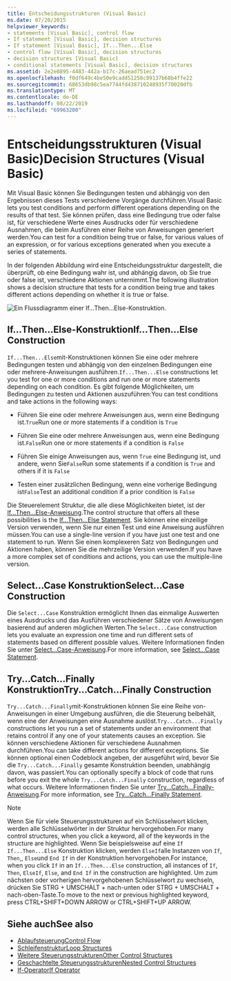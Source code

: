 ```yaml
---
title: Entscheidungsstrukturen (Visual Basic)
ms.date: 07/20/2015
helpviewer_keywords:
- statements [Visual Basic], control flow
- If statement [Visual Basic], decision structures
- If statement [Visual Basic], If...Then...Else
- control flow [Visual Basic], decision structures
- decision structures [Visual Basic]
- conditional statements [Visual Basic], decision structures
ms.assetid: 2e2e0895-4483-442a-b17c-26aead751ec2
ms.openlocfilehash: f0df649c4be50e9cadd51258c89137b68b4ffe22
ms.sourcegitcommit: 68653db98c5ea7744fd438710248935f70020dfb
ms.translationtype: MT
ms.contentlocale: de-DE
ms.lasthandoff: 08/22/2019
ms.locfileid: "69963200"
---
```

# <a name="decision-structures-visual-basic"></a><span data-ttu-id="eaa71-102">Entscheidungsstrukturen (Visual Basic)</span><span class="sxs-lookup"><span data-stu-id="eaa71-102">Decision Structures (Visual Basic)</span></span>
<span data-ttu-id="eaa71-103">Mit Visual Basic können Sie Bedingungen testen und abhängig von den Ergebnissen dieses Tests verschiedene Vorgänge durchführen.</span><span class="sxs-lookup"><span data-stu-id="eaa71-103">Visual Basic lets you test conditions and perform different operations depending on the results of that test.</span></span> <span data-ttu-id="eaa71-104">Sie können prüfen, dass eine Bedingung true oder false ist, für verschiedene Werte eines Ausdrucks oder für verschiedene Ausnahmen, die beim Ausführen einer Reihe von Anweisungen generiert werden.</span><span class="sxs-lookup"><span data-stu-id="eaa71-104">You can test for a condition being true or false, for various values of an expression, or for various exceptions generated when you execute a series of statements.</span></span>  
  
 <span data-ttu-id="eaa71-105">In der folgenden Abbildung wird eine Entscheidungsstruktur dargestellt, die überprüft, ob eine Bedingung wahr ist, und abhängig davon, ob Sie true oder false ist, verschiedene Aktionen unternimmt.</span><span class="sxs-lookup"><span data-stu-id="eaa71-105">The following illustration shows a decision structure that tests for a condition being true and takes different actions depending on whether it is true or false.</span></span>  
  
 ![Ein Flussdiagramm einer If...Then...Else-Konstruktion.](./media/decision-structures/if-then-else-construction.gif)  
  
## <a name="ifthenelse-construction"></a><span data-ttu-id="eaa71-107">If...Then...Else-Konstruktion</span><span class="sxs-lookup"><span data-stu-id="eaa71-107">If...Then...Else Construction</span></span>  
 <span data-ttu-id="eaa71-108">`If...Then...Else`mit-Konstruktionen können Sie eine oder mehrere Bedingungen testen und abhängig von den einzelnen Bedingungen eine oder mehrere-Anweisungen ausführen.</span><span class="sxs-lookup"><span data-stu-id="eaa71-108">`If...Then...Else` constructions let you test for one or more conditions and run one or more statements depending on each condition.</span></span> <span data-ttu-id="eaa71-109">Es gibt folgende Möglichkeiten, um Bedingungen zu testen und Aktionen auszuführen:</span><span class="sxs-lookup"><span data-stu-id="eaa71-109">You can test conditions and take actions in the following ways:</span></span>  
  
- <span data-ttu-id="eaa71-110">Führen Sie eine oder mehrere Anweisungen aus, wenn eine Bedingung ist.`True`</span><span class="sxs-lookup"><span data-stu-id="eaa71-110">Run one or more statements if a condition is `True`</span></span>  
  
- <span data-ttu-id="eaa71-111">Führen Sie eine oder mehrere Anweisungen aus, wenn eine Bedingung ist.`False`</span><span class="sxs-lookup"><span data-stu-id="eaa71-111">Run one or more statements if a condition is `False`</span></span>  
  
- <span data-ttu-id="eaa71-112">Führen Sie einige Anweisungen aus, wenn `True` eine Bedingung ist, und andere, wenn Sie`False`</span><span class="sxs-lookup"><span data-stu-id="eaa71-112">Run some statements if a condition is `True` and others if it is `False`</span></span>  
  
- <span data-ttu-id="eaa71-113">Testen einer zusätzlichen Bedingung, wenn eine vorherige Bedingung ist`False`</span><span class="sxs-lookup"><span data-stu-id="eaa71-113">Test an additional condition if a prior condition is `False`</span></span>  
  
 <span data-ttu-id="eaa71-114">Die Steuerelement Struktur, die alle diese Möglichkeiten bietet, ist der [If...Then...Else-Anweisung](../../../../visual-basic/language-reference/statements/if-then-else-statement.md).</span><span class="sxs-lookup"><span data-stu-id="eaa71-114">The control structure that offers all these possibilities is the [If...Then...Else Statement](../../../../visual-basic/language-reference/statements/if-then-else-statement.md).</span></span> <span data-ttu-id="eaa71-115">Sie können eine einzeilige Version verwenden, wenn Sie nur einen Test und eine Anweisung ausführen müssen.</span><span class="sxs-lookup"><span data-stu-id="eaa71-115">You can use a single-line version if you have just one test and one statement to run.</span></span> <span data-ttu-id="eaa71-116">Wenn Sie einen komplexeren Satz von Bedingungen und Aktionen haben, können Sie die mehrzeilige Version verwenden.</span><span class="sxs-lookup"><span data-stu-id="eaa71-116">If you have a more complex set of conditions and actions, you can use the multiple-line version.</span></span>  
  
## <a name="selectcase-construction"></a><span data-ttu-id="eaa71-117">Select...Case Konstruktion</span><span class="sxs-lookup"><span data-stu-id="eaa71-117">Select...Case Construction</span></span>  
 <span data-ttu-id="eaa71-118">Die `Select...Case` Konstruktion ermöglicht Ihnen das einmalige Auswerten eines Ausdrucks und das Ausführen verschiedener Sätze von Anweisungen basierend auf anderen möglichen Werten.</span><span class="sxs-lookup"><span data-stu-id="eaa71-118">The `Select...Case` construction lets you evaluate an expression one time and run different sets of statements based on different possible values.</span></span> <span data-ttu-id="eaa71-119">Weitere Informationen finden Sie unter [Select...Case-Anweisung](../../../../visual-basic/language-reference/statements/select-case-statement.md).</span><span class="sxs-lookup"><span data-stu-id="eaa71-119">For more information, see [Select...Case Statement](../../../../visual-basic/language-reference/statements/select-case-statement.md).</span></span>  
  
## <a name="trycatchfinally-construction"></a><span data-ttu-id="eaa71-120">Try...Catch...Finally Konstruktion</span><span class="sxs-lookup"><span data-stu-id="eaa71-120">Try...Catch...Finally Construction</span></span>  
 <span data-ttu-id="eaa71-121">`Try...Catch...Finally`mit-Konstruktionen können Sie eine Reihe von-Anweisungen in einer Umgebung ausführen, die die Steuerung beibehält, wenn eine der Anweisungen eine Ausnahme auslöst.</span><span class="sxs-lookup"><span data-stu-id="eaa71-121">`Try...Catch...Finally` constructions let you run a set of statements under an environment that retains control if any one of your statements causes an exception.</span></span> <span data-ttu-id="eaa71-122">Sie können verschiedene Aktionen für verschiedene Ausnahmen durchführen.</span><span class="sxs-lookup"><span data-stu-id="eaa71-122">You can take different actions for different exceptions.</span></span> <span data-ttu-id="eaa71-123">Sie können optional einen Codeblock angeben, der ausgeführt wird, bevor Sie die `Try...Catch...Finally` gesamte Konstruktion beenden, unabhängig davon, was passiert.</span><span class="sxs-lookup"><span data-stu-id="eaa71-123">You can optionally specify a block of code that runs before you exit the whole `Try...Catch...Finally` construction, regardless of what occurs.</span></span> <span data-ttu-id="eaa71-124">Weitere Informationen finden Sie unter [Try...Catch...Finally-Anweisung](../../../../visual-basic/language-reference/statements/try-catch-finally-statement.md).</span><span class="sxs-lookup"><span data-stu-id="eaa71-124">For more information, see [Try...Catch...Finally Statement](../../../../visual-basic/language-reference/statements/try-catch-finally-statement.md).</span></span>  
  
> [!NOTE]
> <span data-ttu-id="eaa71-125">Wenn Sie für viele Steuerungsstrukturen auf ein Schlüsselwort klicken, werden alle Schlüsselwörter in der Struktur hervorgehoben.</span><span class="sxs-lookup"><span data-stu-id="eaa71-125">For many control structures, when you click a keyword, all of the keywords in the structure are highlighted.</span></span> <span data-ttu-id="eaa71-126">Wenn Sie beispielsweise auf eine `If` `If...Then...Else` Konstruktion klicken, werden `ElseIf`alle Instanzen von `If`, `Then`,, `Else`und `End If` in der Konstruktion hervorgehoben.</span><span class="sxs-lookup"><span data-stu-id="eaa71-126">For instance, when you click `If` in an `If...Then...Else` construction, all instances of `If`, `Then`, `ElseIf`, `Else`, and `End If` in the construction are highlighted.</span></span> <span data-ttu-id="eaa71-127">Um zum nächsten oder vorherigen hervorgehobenen Schlüsselwort zu wechseln, drücken Sie STRG + UMSCHALT + nach-unten oder STRG + UMSCHALT + nach-oben-Taste.</span><span class="sxs-lookup"><span data-stu-id="eaa71-127">To move to the next or previous highlighted keyword, press CTRL+SHIFT+DOWN ARROW or CTRL+SHIFT+UP ARROW.</span></span>  
  
## <a name="see-also"></a><span data-ttu-id="eaa71-128">Siehe auch</span><span class="sxs-lookup"><span data-stu-id="eaa71-128">See also</span></span>

- [<span data-ttu-id="eaa71-129">Ablaufsteuerung</span><span class="sxs-lookup"><span data-stu-id="eaa71-129">Control Flow</span></span>](../../../../visual-basic/programming-guide/language-features/control-flow/index.md)
- [<span data-ttu-id="eaa71-130">Schleifenstruktur</span><span class="sxs-lookup"><span data-stu-id="eaa71-130">Loop Structures</span></span>](../../../../visual-basic/programming-guide/language-features/control-flow/loop-structures.md)
- [<span data-ttu-id="eaa71-131">Weitere Steuerungsstrukturen</span><span class="sxs-lookup"><span data-stu-id="eaa71-131">Other Control Structures</span></span>](../../../../visual-basic/programming-guide/language-features/control-flow/other-control-structures.md)
- [<span data-ttu-id="eaa71-132">Geschachtelte Steuerungsstrukturen</span><span class="sxs-lookup"><span data-stu-id="eaa71-132">Nested Control Structures</span></span>](../../../../visual-basic/programming-guide/language-features/control-flow/nested-control-structures.md)
- [<span data-ttu-id="eaa71-133">If-Operator</span><span class="sxs-lookup"><span data-stu-id="eaa71-133">If Operator</span></span>](../../../../visual-basic/language-reference/operators/if-operator.md)
